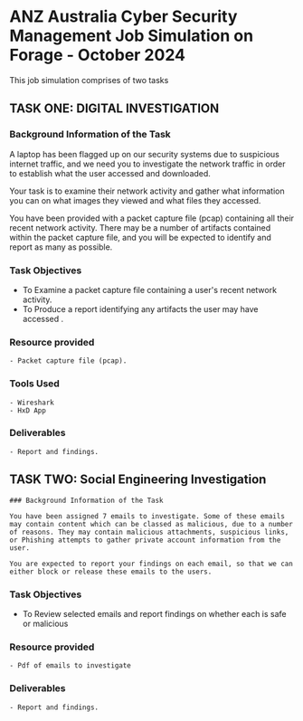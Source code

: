 # ANZ Australia Cyber Security Management Job Simulation on Forage - October 2024
 This job simulation comprises of two tasks
   
   ## TASK ONE: DIGITAL INVESTIGATION
   
   ### Background Information of the Task

   A laptop has been flagged up on our security systems due to suspicious internet traffic, and we need you to investigate the network traffic in order to establish what the user accessed and downloaded.

   Your task is to examine their network activity and gather what information you can on what images they viewed and what files they accessed. 

   You have been provided with a packet capture file (pcap) containing all their recent network activity. There may be a number of artifacts contained within the packet capture file, and you will be expected to identify and report as many as possible. 

   ### Task Objectives

   - To Examine a packet capture file containing a user's recent network activity.
   - To Produce a report identifying any artifacts the user may have accessed .

   ### Resource provided

    - Packet capture file (pcap).

   ### Tools Used

    - Wireshark
    - HxD App

  ### Deliverables

    - Report and findings.



   ## TASK TWO: Social Engineering Investigation

    ### Background Information of the Task

    You have been assigned 7 emails to investigate. Some of these emails may contain content which can be classed as malicious, due to a number of reasons. They may contain malicious attachments, suspicious links, or Phishing attempts to gather private account information from the user.

    You are expected to report your findings on each email, so that we can either block or release these emails to the users.

   ### Task Objectives

   - To Review selected emails and report findings on whether each is safe or malicious

   ### Resource provided

    - Pdf of emails to investigate

  ### Deliverables

    - Report and findings.